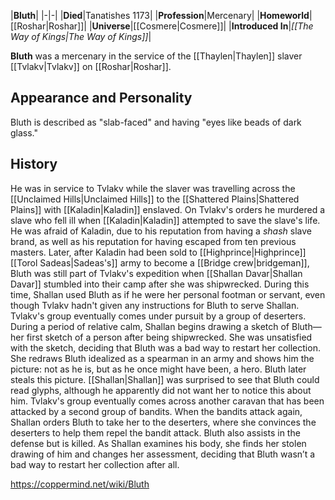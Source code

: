 |**Bluth**|
|-|-|
|**Died**|Tanatishes 1173|
|**Profession**|Mercenary|
|**Homeworld**|[[Roshar\|Roshar]]|
|**Universe**|[[Cosmere\|Cosmere]]|
|**Introduced In**|*[[The Way of Kings\|The Way of Kings]]*|

**Bluth** was a mercenary in the service of the [[Thaylen\|Thaylen]] slaver [[Tvlakv\|Tvlakv]] on [[Roshar\|Roshar]].

## Appearance and Personality
Bluth is described as "slab-faced" and having "eyes like beads of dark glass."

## History
He was in service to Tvlakv while the slaver was travelling across the [[Unclaimed Hills\|Unclaimed Hills]] to the [[Shattered Plains\|Shattered Plains]] with [[Kaladin\|Kaladin]] enslaved. On Tvlakv's orders he murdered a slave who fell ill when [[Kaladin\|Kaladin]] attempted to save the slave's life. He was afraid of Kaladin, due to his reputation from having a *shash* slave brand, as well as his reputation for having escaped from ten previous masters.
Later, after Kaladin had been sold to [[Highprince\|Highprince]] [[Torol Sadeas\|Sadeas's]] army to become a [[Bridge crew\|bridgeman]], Bluth was still part of Tvlakv's expedition when [[Shallan Davar\|Shallan Davar]] stumbled into their camp after she was shipwrecked. During this time, Shallan used Bluth as if he were her personal footman or servant, even though Tvlakv hadn't given any instructions for Bluth to serve Shallan.
Tvlakv's group eventually comes under pursuit by a group of deserters. During a period of relative calm, Shallan begins drawing a sketch of Bluth—her first sketch of a person after being shipwrecked. She was unsatisfied with the sketch, deciding that Bluth was a bad way to restart her collection. She redraws Bluth idealized as a spearman in an army and shows him the picture: not as he is, but as he once might have been, a hero. Bluth later steals this picture.
[[Shallan\|Shallan]] was surprised to see that Bluth could read glyphs, although he apparently did not want her to notice this about him.
Tvlakv's group eventually comes across another caravan that has been attacked by a second group of bandits. When the bandits attack again, Shallan orders Bluth to take her to the deserters, where she convinces the deserters to help them repel the bandit attack. Bluth also assists in the defense but is killed. As Shallan examines his body, she finds her stolen drawing of him and changes her assessment, deciding that Bluth wasn’t a bad way to restart her collection after all.



https://coppermind.net/wiki/Bluth